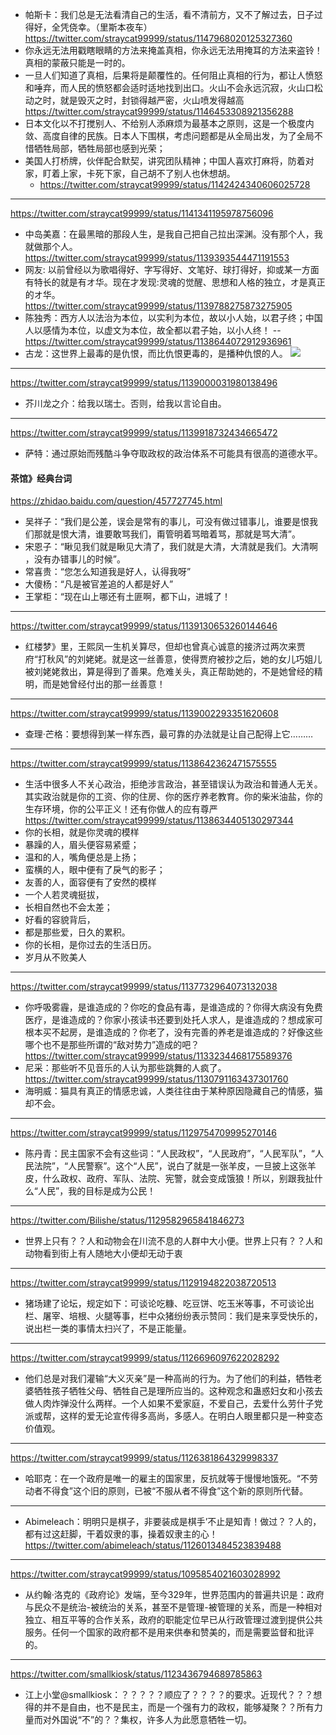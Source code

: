 - 帕斯卡：我们总是无法看清自己的生活，看不清前方，又不了解过去，日子过得好，全凭侥幸。（里斯本夜车）
https://twitter.com/straycat99999/status/1147968020125327360
- 你永远无法用戳瞎眼睛的方法来掩盖真相，你永远无法用掩耳的方法来盗铃！真相的蒙蔽只能是一时的。
- 一旦人们知道了真相，后果将是颠覆性的。任何阻止真相的行为，都让人愤怒和唾弃，而人民的愤怒都会适时适地找到出口。火山不会永远沉寂，火山口松动之时，就是毁灭之时，封锁得越严密，火山喷发得越高
https://twitter.com/straycat99999/status/1146453308921356288
- 日本文化以不打搅别人、不给别人添麻烦为最基本之原则，这是一个极度内敛、高度自律的民族。日本人下围棋，考虑问题都是从全局出发，为了全局不惜牺牲局部，牺牲局部也感到光荣；
- 美国人打桥牌，伙伴配合默契，讲究团队精神；中国人喜欢打麻将，防着对家，盯着上家，卡死下家，自己胡不了别人也休想胡。
  - https://twitter.com/straycat99999/status/1142424340606025728
---
https://twitter.com/straycat99999/status/1141341195978756096
- 中岛美嘉：在最黑暗的那段人生，是我自己把自己拉出深渊。没有那个人，我就做那个人。
https://twitter.com/straycat99999/status/1139393544471191553
- 网友: 以前曾经以为歌唱得好、字写得好、文笔好、球打得好，抑或某一方面有特长的就是有オ华。现在才发现:灵魂的觉醒、思想和人格的独立，オ是真正的オ华。
https://twitter.com/straycat99999/status/1139788275873275905
- 陈独秀：西方人以法治为本位，以实利为本位，故以小人始，以君子终；中国人以感情为本位，以虚文为本位，故全都以君子始，以小人终！
--
https://twitter.com/straycat99999/status/1138644072912936961
- 古龙：这世界上最毒的是仇恨，而比仇恨更毒的，是播种仇恨的人。
![](https://pbs.twimg.com/media/D81Gv9uUEAIzM78.jpg)
---
https://twitter.com/straycat99999/status/1139000031980138496
- 芥川龙之介：给我以瑞士。否则，给我以言论自由。
---
https://twitter.com/straycat99999/status/1139918732434665472
- 萨特：通过原始而残酷斗争夺取政权的政治体系不可能具有很高的道德水平。
#### 茶馆》经典台词
https://zhidao.baidu.com/question/457727745.html
- 吴祥子：“我们是公差，误会是常有的事儿，可没有做过错事儿，谁要是恨我们那就是恨大清，谁要敢骂我们，甭管明着骂暗着骂，那就是骂大清”。
- 宋恩子：“瞅见我们就是瞅见大清了，我们就是大清，大清就是我们。大清啊 ，没有办错事儿的时候”。
- 常喜贵：“您怎么知道我是好人，认得我呀”
- 大傻杨：“凡是被官差追的人都是好人”
- 王掌柜：“现在山上哪还有土匪啊，都下山，进城了！
---
https://twitter.com/straycat99999/status/1139130653260144646
- 红楼梦》里，王熙凤一生机关算尽，但却也曾真心诚意的接济过两次来贾府“打秋风”的刘姥姥。就是这一丝善意，使得贾府被抄之后，她的女儿巧姐儿被刘姥姥救出，算是得到了善果。危难关头，真正帮助她的，不是她曾经的精明，而是她曾经付出的那一丝善意！
---
https://twitter.com/straycat99999/status/1139002293351620608
- 查理·芒格：要想得到某一样东西，最可靠的办法就是让自己配得上它………
---
https://twitter.com/straycat99999/status/1138642362471575555
- 生活中很多人不关心政治，拒绝涉言政治，甚至错误认为政治和普通人无关。其实政治就是你的工资、你的住房、你的医疗养老教育。你的柴米油盐，你的生存环境，你的公平正义！还有你做人的应有尊严
https://twitter.com/straycat99999/status/1138634405130297344
- 你的长相，就是你灵魂的模样
- 暴躁的人，眉头便容易紧蹙；
- 温和的人，嘴角便总是上扬；
- 蛮横的人，眼中便有了戾气的影子；
- 友善的人，面容便有了安然的模样
- 一个人若灵魂挺拔，
- 长相自然也不会太差；
- 好看的容貌背后，
- 都是那些爱，日久的累积。
- 你的长相，是你过去的生活日历。
- 岁月从不败美人
---
https://twitter.com/straycat99999/status/1137732964073132038
- 你呼吸雾霾，是谁造成的？你吃的食品有毒，是谁造成的？你得大病没有免费医疗，是谁造成的？你家小孩读书还要到处托人求人，是谁造成的？想成家可根本买不起房，是谁造成的？你老了，没有完善的养老是谁造成的？好像这些哪个也不是那些所谓的“敌对势力”造成的吧？
https://twitter.com/straycat99999/status/1133234468175589376
- 尼采：那些听不见音乐的人认为那些跳舞的人疯了。
https://twitter.com/straycat99999/status/1130791163437301760
- 海明威：猫具有真正的情感忠诚，人类往往由于某种原因隐藏自己的情感，猫却不会。
---
https://twitter.com/straycat99999/status/1129754709995270146
- 陈丹青：民主国家不会有这些词：“人民政权”，“人民政府”，“人民军队”，“人民法院”，“人民警察”。这个“人民”，说白了就是一张羊皮，一旦披上这张羊皮，什么政权、政府、军队、法院、宪警，就会变成饿狼！所以，别跟我扯什么“人民”，我的目标是成为公民！
---
https://twitter.com/Bilishe/status/1129582965841846273
- 世界上只有？？人和动物会在川流不息的人群中大小便。世界上只有？？人和动物看到街上有人随地大小便却无动于衷
---
https://twitter.com/straycat99999/status/1129194822038720513
- 猪场建了论坛，规定如下：可谈论吃糠、吃豆饼、吃玉米等事，不可谈论出栏、屠宰、培根、火腿等事，栏中众猪纷纷表示赞同：我们是来享受快乐的，说出栏一类的事情太扫兴了，不是正能量。
---
https://twitter.com/straycat99999/status/1126696097622028292
- 他们总是对我们灌输“大义灭亲”是一种高尚的行为。为了他们的利益，牺牲老婆牺牲孩子牺牲父母、牺牲自己是理所应当的。这种观念和蛊惑妇女和小孩去做人肉炸弹没什么两样。一个人如果不爱家庭，不爱自己，去爱什么劳什子党派或帮，这样的爱无论宣传得多高尚，多感人。在明白人眼里都只是一种变态价值观。
---
https://twitter.com/straycat99999/status/1126381864329998337
- 哈耶克：在一个政府是唯一的雇主的国家里，反抗就等于慢慢地饿死。“不劳动者不得食”这个旧的原则，已被“不服从者不得食”这个新的原则所代替。
---
- Abimeleach：明明只是棋子，非要装成是棋手’不止是知青！做过？？人的，都有过这赶脚，干着奴隶的事，操着奴隶主的心！
https://twitter.com/abimeleach/status/1126013484523839488
---
https://twitter.com/straycat99999/status/1095854021603028992
- 从约翰·洛克的《政府论》发端，至今329年，世界范围内的普遍共识是：政府与民众不是统治-被统治的关系，甚至不是管理-被管理的关系，而是一种相对独立、相互平等的合作关系，政府的职能定位早已从行政管理过渡到提供公共服务。任何一个国家的政府都不是用来供奉和赞美的，而是需要监督和批评的。
---
https://twitter.com/smallkiosk/status/1123436794689785863
- 江上小堂@smallkiosk：？？？？？顺应了？？？？的要求。近现代？？？想得的并不是自由，也不是民主，而是一个强有力的政权，能够凝聚？？所有力量而对外国说“不”的？？集权，许多人为此愿意牺牲一切。